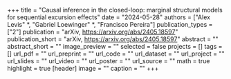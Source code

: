 +++
title = "Causal inference in the closed-loop: marginal structural models for sequential excursion effects"
date = "2024-05-28"
authors = ["Alex Levis" &ast;, "Gabriel Loewinger" &ast;, "Francisco Pereira"]
publication_types = ["2"]
publication = "arXiv, https://arxiv.org/abs/2405.18597"
publication_short = "arXiv, https://arxiv.org/abs/2405.18597"
abstract = ""
abstract_short = ""
image_preview = ""
selected = false
projects = []
tags = []
url_pdf = ""
url_preprint = ""
url_code = ""
url_dataset = ""
url_project = ""
url_slides = ""
url_video = ""
url_poster = ""
url_source = ""
math = true
highlight = true
[header]
image = ""
caption = ""
+++
